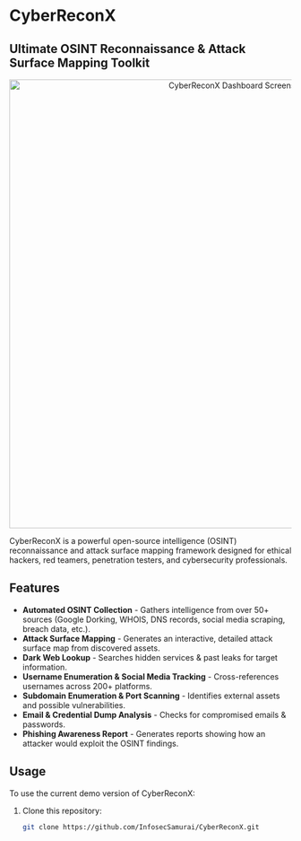 # CyberReconX

## Ultimate OSINT Reconnaissance & Attack Surface Mapping Toolkit

<div align="center">
    <img src="https://i.ibb.co/PGKRLfw8/Screenshot-2025-02-27-190329.png" alt="CyberReconX Dashboard Screenshot" width="800" />
</div>

CyberReconX is a powerful open-source intelligence (OSINT) reconnaissance and attack surface mapping framework designed for ethical hackers, red teamers, penetration testers, and cybersecurity professionals.

## Features

- **Automated OSINT Collection** - Gathers intelligence from over 50+ sources (Google Dorking, WHOIS, DNS records, social media scraping, breach data, etc.).
- **Attack Surface Mapping** - Generates an interactive, detailed attack surface map from discovered assets.
- **Dark Web Lookup** - Searches hidden services & past leaks for target information.
- **Username Enumeration & Social Media Tracking** - Cross-references usernames across 200+ platforms.
- **Subdomain Enumeration & Port Scanning** - Identifies external assets and possible vulnerabilities.
- **Email & Credential Dump Analysis** - Checks for compromised emails & passwords.
- **Phishing Awareness Report** - Generates reports showing how an attacker would exploit the OSINT findings.

## Usage

To use the current demo version of CyberReconX:

1. Clone this repository:
    ```bash
    git clone https://github.com/InfosecSamurai/CyberReconX.git
    ```
